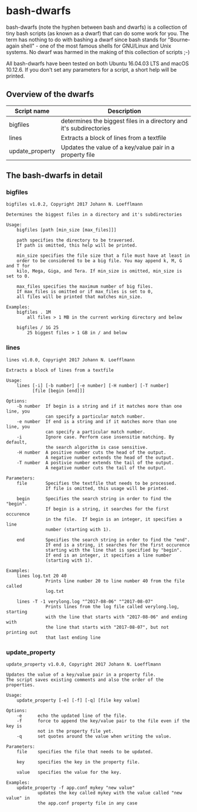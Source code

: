 # bash-dwarfs
bash-dwarfs (note the hyphen between bash and dwarfs) is a collection of tiny bash scripts (as known as a dwarf) that can do some work for you. The term has nothing to do with bashing a dwarf since bash stands for "Bourne-again shell" - one of the most famous shells for GNU/Linux and Unix systems. No dwarf was harmed in the making of this collection of scripts ;-)

All bash-dwarfs have been tested on both Ubuntu 16.04.03 LTS and macOS 10.12.6.
If you don't set any parameters for a script, a short help will be printed.

## Overview of the dwarfs

Script name     | Description                                                                |
--------------- | -------------------------------------------------------------------------- |
bigfiles        | determines the biggest files in a directory and it's subdirectories        |
lines           | Extracts a block of lines from a textfile                                  |
update_property | Updates the value of a key/value pair in a property file                   |


## The bash-dwarfs in detail

### bigfiles

```
bigfiles v1.0.2, Copyright 2017 Johann N. Loefflmann

Determines the biggest files in a directory and it's subdirectories

Usage:
    bigfiles [path [min_size [max_files]]]

    path specifies the directory to be traversed.
    If path is omitted, this help will be printed.

    min_size specifies the file size that a file must have at least in
    order to be considered to be a big file. You may append k, M, G and T for
    kilo, Mega, Giga, and Tera. If min_size is omitted, min_size is set to 0.

    max_files specifies the maximum number of big files.
    If max_files is omitted or if max_files is set to 0,
    all files will be printed that matches min_size.

Examples:
    bigfiles . 1M
        all files > 1 MB in the current working directory and below

    bigfiles / 1G 25
        25 biggest files > 1 GB in / and below
```

### lines
```
lines v1.0.0, Copyright 2017 Johann N. Loefflmann

Extracts a block of lines from a textfile

Usage:
    lines [-i] [-b number] [-e number] [-H number] [-T number]
          [file [begin [end]]]

Options:
    -b number  If begin is a string and if it matches more than one line, you
               can specify a particular match number.
    -e number  If end is a string and if it matches more than one line, you
               can specify a particular match number.
    -i         Ignore case. Perform case insensitie matching. By default,
               the search algorithm is case sensitive.
    -H number  A positive number cuts the head of the output.
               A negative number extends the head of the output.
    -T number  A postivie number extends the tail of the output.
               A negative number cuts the tail of the output.

Parameters:
    file       Specifies the textfile that needs to be processed.
               If file is omitted, this usage will be printed.

    begin      Specifies the search string in order to find the "begin".
               If begin is a string, it searches for the first occurence
               in the file.  If begin is an integer, it specifies a line
               number (starting with 1).

    end        Specifies the search string in order to find the "end".
               If end is a string, it searches for the first occurence
               starting with the line that is specified by "begin".
               If end is an integer, it specifies a line number
               (starting with 1).

Examples:
    lines log.txt 20 40
               Prints line number 20 to line number 40 from the file called
               log.txt

    lines -T -1 verylong.log "^2017-08-06" "^2017-08-07"
               Prints lines from the log file called verylong.log, starting
               with the line that starts with "2017-08-06" and ending with
               the line that starts with "2017-08-07", but not printing out
               that last ending line
```

### update_property

```
update_property v1.0.0, Copyright 2017 Johann N. Loefflmann

Updates the value of a key/value pair in a property file.
The script saves existing comments and also the order of the properties.

Usage:
    update_property [-e] [-f] [-q] [file key value]

Options:
    -e      echo the updated line of the file.
    -f      force to append the key/value pair to the file even if the key is
            not in the property file yet.
    -q      set quotes around the value when writing the value.

Parameters:
    file    specifies the file that needs to be updated.

    key     specifies the key in the property file.

    value   specifies the value for the key.

Examples:
    update_property -f app.conf mykey "new value"
            updates the key called mykey with the value called "new value" in
            the app.conf property file in any case
```
